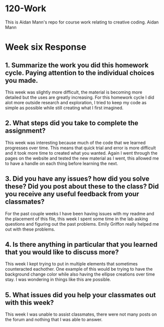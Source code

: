 # 120-Work
This is Aidan Mann's repo for course work relating to creative coding.
Aidan Mann

# Week six Response

## 1. Summarize the work you did this homework cycle. Paying attention to the individual choices you made.

This week was slightly more difficult, the material is becoming more detailed but the uses are greatly increasing. For this homework cycle I did alot more outside research and exploration, I tried to keep my code as simple as possible while still creating what I first imagined.

## 2. What steps did you take to complete the assignment?

This week was interesting because much of the code that we learned progresses over time. This means that quick trial and error is more difficult and it took more time to created what you wanted. Again I went through the pages on the website and tested the new material as I went, this allowed me to have a handle on each thing before learning the next.

## 3. Did you have any issues? how did you solve these? Did you post about these to the class? Did you receive any useful feedback from your classmates?

For the past couple weeks I have been having issues with my readme and the placement of this file, this week I spent some time in the lab asking questions and figuring out the past problems. Emily Griffon really helped me out with these problems.

## 4. Is there anything in particular that you learned that you would like to discuss more?

This week I kept trying to put in multiple elements that sometimes counteracted eachother. One example of this would be trying to have the background change color while also having the ellipse creations over time stay. I was wondering in things like this are possible.

## 5. What issues did you help your classmates out with this week?

This week I was unable to assist classmates, there were not many posts on the forum and nothing that I was able to answer.
